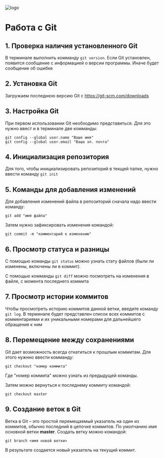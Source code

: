 ![logo](1280px-Git-logo.svg.png)
# Работа с Git

## 1. Проверка наличия установленного Git

В терминале выполнить комманду `git version`.
Если Git установлен, появится сообщение с информацией о версии программы. Иначе будет сообщение об ошибке

## 2. Установка Git

Загружаем последнюю версию Git с https://git-scm.com/downloads

## 3. Настройка Git

При первом использовании Git необходимо представиться. Для это нужно ввест и в терминале две комманды:
```
git config --global user.name "Ваше имя"
git config --global user.email "Ваша эл. почта"
```

## 4. Инициализация репозитория

Для того, чтобы инициализировать репозиторий в текщей папке, нужно ввести команду `git init`

## 5. Команды для добавления изменений

Для добавления изменений файла в репозиторий сначала надо ввести команду:
```
git add "имя файла"
```
Затем нужно зафиксировать изменения командой:
```
git commit -m "комментарий к изменению"
```

## 6. Просмотр статуса и разницы

С помощью команды `git status` можно узнать стату файлов (были ли изменены, включены ли в коммит).

С помощью комманды `git diff` можно посмотреть на изменения в файле, с момента последнего коммита

## 7. Просмотр истории коммитов

Чтобы просмотреть историю коммитов данной ветки, введите команду `git log`. В терминале будет представлен список всех коммитов с комментариями и их уникальными номерами для дальнейшего обращения к ним

## 8. Перемещение между сохранениями

Git дает возможность всегда откатиться к прошлым коммитам. Для этого нужнно ввести комманду:
```
git checkout "номер коммита"
```
Где "номер коммита" можно узнать из предыдущей команды.

Затем можно вернуться к последнему коммиту командой:
```
git checkout master
```

## 9. Создание веток в Git

Ветка в Git – это простой перемещаемый указатель на один из коммитов, обычно последний в цепочке коммитов. По умолчанию имя основной ветки **master**.
Создать ветку можно командой:
```
git branch <имя новой ветки>
```
В результате создается новый указатель на текущий коммит.